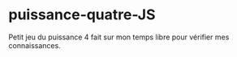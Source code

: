 # puissance-quatre-JS

Petit jeu du puissance 4 fait sur mon temps libre pour vérifier mes connaissances.
